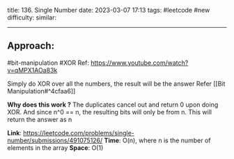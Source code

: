 title: 136. Single Number
date: 2023-03-07 17:13
tags: #leetcode #new
difficulty:
similar: 

---
## Approach:
#bit-manipulation
#XOR
Ref: https://www.youtube.com/watch?v=qMPX1AOa83k

Simply do XOR over all the numbers, the result will be the answer
Refer [[Bit Manipulation#^4cfaa6]]

**Why does this work ?**
The duplicates cancel out and return 0 upon doing XOR.
And since n^0 == n, the resulting bits will only be from n.
This will return the answer as n

**Link**: https://leetcode.com/problems/single-number/submissions/491075126/
**Time**: O(n), where n is the number of elements in the array
**Space**: O(1)